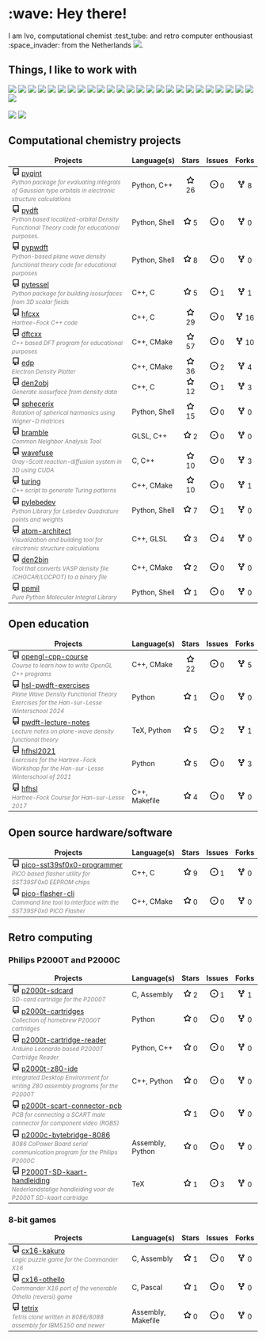 <h1>:wave: Hey there!</h1>
<p>I am Ivo, computational chemist :test_tube: and retro computer enthousiast :space_invader: from the Netherlands <img src="https://hatscripts.github.io/circle-flags/flags/nl.svg" width="16">.

<h2>Things, I like to work with</h2>
<p>
<img src="https://img.shields.io/badge/-C-blue?logo=c&logoColor=white" />
<img src="https://img.shields.io/badge/-C++-blue?logo=cplusplus" />
<img src="https://img.shields.io/badge/ASM-6502-e32dbf" />
<img src="https://img.shields.io/badge/ASM-z80-e32dbf" />
<img src="https://img.shields.io/badge/ASM-8086-e32dbf" />
<img src="https://img.shields.io/badge/python-3670A0?logo=python&logoColor=ffdd54" />
<img src="https://img.shields.io/badge/Fortran-734F96?logo=fortran&logoColor=fff" />
<img src="https://img.shields.io/badge/cMake-064F8C?&logo=cmake&logoColor=white" />
<img src="https://img.shields.io/badge/PHP-777BB4?logo=php&logoColor=white" />
<img src="https://img.shields.io/badge/MySQL-4479A1?logo=mysql&logoColor=fff" />
<img src="https://img.shields.io/badge/cakephp-red?logo=cakephp&logoColor=white" />
<img src="https://img.shields.io/badge/Arduino-00878F?logo=arduino&logoColor=fff" />
<img src="https://img.shields.io/badge/-LaTeX-008080?logo=latex&logoColor=white" />
<img src="https://img.shields.io/badge/Sphinx-F7C942?logo=sphinx&logoColor=white" />
<img src="https://img.shields.io/badge/Blender-%23F5792A.svg?logo=blender&logoColor=white" />
<img src="https://img.shields.io/badge/Docker-2496ED?logo=docker&logoColor=fff" />
<img src="https://img.shields.io/badge/Django-%23092E20.svg?logo=django&logoColor=white" />
<img src="https://img.shields.io/badge/Jupyter%20Notebook-F37626?logo=jupyter&logoColor=white" />
<img src="https://img.shields.io/badge/Debian-A81D33?logo=debian&logoColor=fff" />
<img src="https://img.shields.io/badge/Ubuntu-E95420?logo=ubuntu&logoColor=white" />
<img src="https://img.shields.io/badge/CUDA-76B900?logo=nvidia&logoColor=white" />
<img src="https://img.shields.io/badge/Sublime%20Text-%23575757.svg?logo=sublime-text&logoColor=important" />
<img src="https://img.shields.io/badge/Vim-%2311AB00.svg?logo=vim&logoColor=white" />
<img src="https://img.shields.io/badge/Shell-4EAA25?logo=gnu-bash&logoColor=white" />
<img src="https://img.shields.io/badge/Notepad++-90E59A.svg?&logo=notepad%2b%2b&logoColor=white" />
<img src="https://img.shields.io/badge/-RaspberryPi-C51A4A?logo=Raspberry-Pi" />
</p>

<img src="https://github-readme-stats.vercel.app/api?username=ifilot&show_icons=true" /> <img src="https://github-readme-stats.vercel.app/api/top-langs/?username=ifilot&hide=logos&langs_count=8&layout=compact" />

<h2>Computational chemistry projects</h2>
<table width="100%">
  <thead align="center">
    <tr border: none;>
      <td><b>Projects</b></td>
      <td><b>Language(s)</b></td>
      <td><b>Stars</b></td>
      <td><b>Issues</b></td>
      <td><b>Forks</b></td>
    </tr>
  </thead>
  <tbody>
    <tr>
      <td width="50%"><img src="https://github.com/primer/octicons/blob/main/icons/repo-16.svg" width="16" /> 
          <a href="https://github.com/ifilot/pyqint">pyqint</a><br>
          <small style="color: gray;"><i>Python package for evaluating integrals of Gaussian type orbitals in electronic structure calculations</i></small>
      </td>
      <td>Python, C++</td>
      <td align="center"><img src="https://github.com/primer/octicons/blob/main/icons/star-16.svg" width="16" /> 26
      </td>
      <td align="center"><img src="https://github.com/primer/octicons/blob/main/icons/issue-opened-16.svg" width="16" /> 0
      </td>
      <td align="center"><img src="https://github.com/primer/octicons/blob/main/icons/repo-forked-16.svg" width="16" /> 8
      </td>
    </tr>
    <tr>
      <td width="50%"><img src="https://github.com/primer/octicons/blob/main/icons/repo-16.svg" width="16" /> 
          <a href="https://github.com/ifilot/pydft">pydft</a><br>
          <small style="color: gray;"><i>Python based localized-orbital Density Functional Theory code for educational purposes. </i></small>
      </td>
      <td>Python, Shell</td>
      <td align="center"><img src="https://github.com/primer/octicons/blob/main/icons/star-16.svg" width="16" /> 5
      </td>
      <td align="center"><img src="https://github.com/primer/octicons/blob/main/icons/issue-opened-16.svg" width="16" /> 0
      </td>
      <td align="center"><img src="https://github.com/primer/octicons/blob/main/icons/repo-forked-16.svg" width="16" /> 0
      </td>
    </tr>
    <tr>
      <td width="50%"><img src="https://github.com/primer/octicons/blob/main/icons/repo-16.svg" width="16" /> 
          <a href="https://github.com/ifilot/pypwdft">pypwdft</a><br>
          <small style="color: gray;"><i>Python-based plane wave density functional theory code for educational purposes</i></small>
      </td>
      <td>Python, Shell</td>
      <td align="center"><img src="https://github.com/primer/octicons/blob/main/icons/star-16.svg" width="16" /> 8
      </td>
      <td align="center"><img src="https://github.com/primer/octicons/blob/main/icons/issue-opened-16.svg" width="16" /> 0
      </td>
      <td align="center"><img src="https://github.com/primer/octicons/blob/main/icons/repo-forked-16.svg" width="16" /> 0
      </td>
    </tr>
    <tr>
      <td width="50%"><img src="https://github.com/primer/octicons/blob/main/icons/repo-16.svg" width="16" /> 
          <a href="https://github.com/ifilot/pytessel">pytessel</a><br>
          <small style="color: gray;"><i>Python package for building isosurfaces from 3D scalar fields</i></small>
      </td>
      <td>C++, C</td>
      <td align="center"><img src="https://github.com/primer/octicons/blob/main/icons/star-16.svg" width="16" /> 5
      </td>
      <td align="center"><img src="https://github.com/primer/octicons/blob/main/icons/issue-opened-16.svg" width="16" /> 1
      </td>
      <td align="center"><img src="https://github.com/primer/octicons/blob/main/icons/repo-forked-16.svg" width="16" /> 1
      </td>
    </tr>
    <tr>
      <td width="50%"><img src="https://github.com/primer/octicons/blob/main/icons/repo-16.svg" width="16" /> 
          <a href="https://github.com/ifilot/hfcxx">hfcxx</a><br>
          <small style="color: gray;"><i>Hartree-Fock C++ code</i></small>
      </td>
      <td>C++, C</td>
      <td align="center"><img src="https://github.com/primer/octicons/blob/main/icons/star-16.svg" width="16" /> 29
      </td>
      <td align="center"><img src="https://github.com/primer/octicons/blob/main/icons/issue-opened-16.svg" width="16" /> 0
      </td>
      <td align="center"><img src="https://github.com/primer/octicons/blob/main/icons/repo-forked-16.svg" width="16" /> 16
      </td>
    </tr>
    <tr>
      <td width="50%"><img src="https://github.com/primer/octicons/blob/main/icons/repo-16.svg" width="16" /> 
          <a href="https://github.com/ifilot/dftcxx">dftcxx</a><br>
          <small style="color: gray;"><i>C++ based DFT program for educational purposes</i></small>
      </td>
      <td>C++, CMake</td>
      <td align="center"><img src="https://github.com/primer/octicons/blob/main/icons/star-16.svg" width="16" /> 57
      </td>
      <td align="center"><img src="https://github.com/primer/octicons/blob/main/icons/issue-opened-16.svg" width="16" /> 0
      </td>
      <td align="center"><img src="https://github.com/primer/octicons/blob/main/icons/repo-forked-16.svg" width="16" /> 10
      </td>
    </tr>
    <tr>
      <td width="50%"><img src="https://github.com/primer/octicons/blob/main/icons/repo-16.svg" width="16" /> 
          <a href="https://github.com/ifilot/edp">edp</a><br>
          <small style="color: gray;"><i>Electron Density Plotter</i></small>
      </td>
      <td>C++, CMake</td>
      <td align="center"><img src="https://github.com/primer/octicons/blob/main/icons/star-16.svg" width="16" /> 36
      </td>
      <td align="center"><img src="https://github.com/primer/octicons/blob/main/icons/issue-opened-16.svg" width="16" /> 2
      </td>
      <td align="center"><img src="https://github.com/primer/octicons/blob/main/icons/repo-forked-16.svg" width="16" /> 4
      </td>
    </tr>
    <tr>
      <td width="50%"><img src="https://github.com/primer/octicons/blob/main/icons/repo-16.svg" width="16" /> 
          <a href="https://github.com/ifilot/den2obj">den2obj</a><br>
          <small style="color: gray;"><i>Generate isosurface from density data</i></small>
      </td>
      <td>C++, C</td>
      <td align="center"><img src="https://github.com/primer/octicons/blob/main/icons/star-16.svg" width="16" /> 12
      </td>
      <td align="center"><img src="https://github.com/primer/octicons/blob/main/icons/issue-opened-16.svg" width="16" /> 1
      </td>
      <td align="center"><img src="https://github.com/primer/octicons/blob/main/icons/repo-forked-16.svg" width="16" /> 3
      </td>
    </tr>
    <tr>
      <td width="50%"><img src="https://github.com/primer/octicons/blob/main/icons/repo-16.svg" width="16" /> 
          <a href="https://github.com/ifilot/sphecerix">sphecerix</a><br>
          <small style="color: gray;"><i>Rotation of spherical harmonics using Wigner-D matrices</i></small>
      </td>
      <td>Python, Shell</td>
      <td align="center"><img src="https://github.com/primer/octicons/blob/main/icons/star-16.svg" width="16" /> 15
      </td>
      <td align="center"><img src="https://github.com/primer/octicons/blob/main/icons/issue-opened-16.svg" width="16" /> 0
      </td>
      <td align="center"><img src="https://github.com/primer/octicons/blob/main/icons/repo-forked-16.svg" width="16" /> 0
      </td>
    </tr>
    <tr>
      <td width="50%"><img src="https://github.com/primer/octicons/blob/main/icons/repo-16.svg" width="16" /> 
          <a href="https://github.com/ifilot/bramble">bramble</a><br>
          <small style="color: gray;"><i>Common Neighbor Analysis Tool</i></small>
      </td>
      <td>GLSL, C++</td>
      <td align="center"><img src="https://github.com/primer/octicons/blob/main/icons/star-16.svg" width="16" /> 2
      </td>
      <td align="center"><img src="https://github.com/primer/octicons/blob/main/icons/issue-opened-16.svg" width="16" /> 0
      </td>
      <td align="center"><img src="https://github.com/primer/octicons/blob/main/icons/repo-forked-16.svg" width="16" /> 0
      </td>
    </tr>
    <tr>
      <td width="50%"><img src="https://github.com/primer/octicons/blob/main/icons/repo-16.svg" width="16" /> 
          <a href="https://github.com/ifilot/wavefuse">wavefuse</a><br>
          <small style="color: gray;"><i>Gray-Scott reaction-diffusion system in 3D using CUDA</i></small>
      </td>
      <td>C, C++</td>
      <td align="center"><img src="https://github.com/primer/octicons/blob/main/icons/star-16.svg" width="16" /> 10
      </td>
      <td align="center"><img src="https://github.com/primer/octicons/blob/main/icons/issue-opened-16.svg" width="16" /> 0
      </td>
      <td align="center"><img src="https://github.com/primer/octicons/blob/main/icons/repo-forked-16.svg" width="16" /> 3
      </td>
    </tr>
    <tr>
      <td width="50%"><img src="https://github.com/primer/octicons/blob/main/icons/repo-16.svg" width="16" /> 
          <a href="https://github.com/ifilot/turing">turing</a><br>
          <small style="color: gray;"><i>C++ script to generate Turing patterns</i></small>
      </td>
      <td>C++, CMake</td>
      <td align="center"><img src="https://github.com/primer/octicons/blob/main/icons/star-16.svg" width="16" /> 10
      </td>
      <td align="center"><img src="https://github.com/primer/octicons/blob/main/icons/issue-opened-16.svg" width="16" /> 0
      </td>
      <td align="center"><img src="https://github.com/primer/octicons/blob/main/icons/repo-forked-16.svg" width="16" /> 1
      </td>
    </tr>
    <tr>
      <td width="50%"><img src="https://github.com/primer/octicons/blob/main/icons/repo-16.svg" width="16" /> 
          <a href="https://github.com/ifilot/pylebedev">pylebedev</a><br>
          <small style="color: gray;"><i>Python Library for Lebedev Quadrature points and weights</i></small>
      </td>
      <td>Python, Shell</td>
      <td align="center"><img src="https://github.com/primer/octicons/blob/main/icons/star-16.svg" width="16" /> 7
      </td>
      <td align="center"><img src="https://github.com/primer/octicons/blob/main/icons/issue-opened-16.svg" width="16" /> 1
      </td>
      <td align="center"><img src="https://github.com/primer/octicons/blob/main/icons/repo-forked-16.svg" width="16" /> 0
      </td>
    </tr>
    <tr>
      <td width="50%"><img src="https://github.com/primer/octicons/blob/main/icons/repo-16.svg" width="16" /> 
          <a href="https://github.com/ifilot/atom-architect">atom-architect</a><br>
          <small style="color: gray;"><i>Visualization and building tool for electronic structure calculations</i></small>
      </td>
      <td>C++, GLSL</td>
      <td align="center"><img src="https://github.com/primer/octicons/blob/main/icons/star-16.svg" width="16" /> 3
      </td>
      <td align="center"><img src="https://github.com/primer/octicons/blob/main/icons/issue-opened-16.svg" width="16" /> 4
      </td>
      <td align="center"><img src="https://github.com/primer/octicons/blob/main/icons/repo-forked-16.svg" width="16" /> 0
      </td>
    </tr>
    <tr>
      <td width="50%"><img src="https://github.com/primer/octicons/blob/main/icons/repo-16.svg" width="16" /> 
          <a href="https://github.com/ifilot/den2bin">den2bin</a><br>
          <small style="color: gray;"><i>Tool that converts VASP density file (CHGCAR/LOCPOT) to a binary file</i></small>
      </td>
      <td>C++, CMake</td>
      <td align="center"><img src="https://github.com/primer/octicons/blob/main/icons/star-16.svg" width="16" /> 2
      </td>
      <td align="center"><img src="https://github.com/primer/octicons/blob/main/icons/issue-opened-16.svg" width="16" /> 0
      </td>
      <td align="center"><img src="https://github.com/primer/octicons/blob/main/icons/repo-forked-16.svg" width="16" /> 0
      </td>
    </tr>
    <tr>
      <td width="50%"><img src="https://github.com/primer/octicons/blob/main/icons/repo-16.svg" width="16" /> 
          <a href="https://github.com/ifilot/ppmil">ppmil</a><br>
          <small style="color: gray;"><i>Pure Python Molecular Integral Library</i></small>
      </td>
      <td>Python, Shell</td>
      <td align="center"><img src="https://github.com/primer/octicons/blob/main/icons/star-16.svg" width="16" /> 1
      </td>
      <td align="center"><img src="https://github.com/primer/octicons/blob/main/icons/issue-opened-16.svg" width="16" /> 0
      </td>
      <td align="center"><img src="https://github.com/primer/octicons/blob/main/icons/repo-forked-16.svg" width="16" /> 0
      </td>
    </tr>
  </tbody>
</table>

<h2>Open education</h2>
<table width="100%">
  <thead align="center">
    <tr border: none;>
      <td><b>Projects</b></td>
      <td><b>Language(s)</b></td>
      <td><b>Stars</b></td>
      <td><b>Issues</b></td>
      <td><b>Forks</b></td>
    </tr>
  </thead>
  <tbody>
    <tr>
      <td width="50%"><img src="https://github.com/primer/octicons/blob/main/icons/repo-16.svg" width="16" /> 
          <a href="https://github.com/ifilot/opengl-cpp-course">opengl-cpp-course</a><br>
          <small style="color: gray;"><i>Course to learn how to write OpenGL C++ programs</i></small>
      </td>
      <td>C++, CMake</td>
      <td align="center"><img src="https://github.com/primer/octicons/blob/main/icons/star-16.svg" width="16" /> 22
      </td>
      <td align="center"><img src="https://github.com/primer/octicons/blob/main/icons/issue-opened-16.svg" width="16" /> 0
      </td>
      <td align="center"><img src="https://github.com/primer/octicons/blob/main/icons/repo-forked-16.svg" width="16" /> 5
      </td>
    </tr>
    <tr>
      <td width="50%"><img src="https://github.com/primer/octicons/blob/main/icons/repo-16.svg" width="16" /> 
          <a href="https://github.com/ifilot/hsl-pwdft-exercises">hsl-pwdft-exercises</a><br>
          <small style="color: gray;"><i>Plane Wave Density Functional Theory Exercises for the Han-sur-Lesse Winterschool 2024</i></small>
      </td>
      <td>Python</td>
      <td align="center"><img src="https://github.com/primer/octicons/blob/main/icons/star-16.svg" width="16" /> 1
      </td>
      <td align="center"><img src="https://github.com/primer/octicons/blob/main/icons/issue-opened-16.svg" width="16" /> 0
      </td>
      <td align="center"><img src="https://github.com/primer/octicons/blob/main/icons/repo-forked-16.svg" width="16" /> 0
      </td>
    </tr>
    <tr>
      <td width="50%"><img src="https://github.com/primer/octicons/blob/main/icons/repo-16.svg" width="16" /> 
          <a href="https://github.com/ifilot/pwdft-lecture-notes">pwdft-lecture-notes</a><br>
          <small style="color: gray;"><i>Lecture notes on plane-wave density functional theory</i></small>
      </td>
      <td>TeX, Python</td>
      <td align="center"><img src="https://github.com/primer/octicons/blob/main/icons/star-16.svg" width="16" /> 5
      </td>
      <td align="center"><img src="https://github.com/primer/octicons/blob/main/icons/issue-opened-16.svg" width="16" /> 2
      </td>
      <td align="center"><img src="https://github.com/primer/octicons/blob/main/icons/repo-forked-16.svg" width="16" /> 1
      </td>
    </tr>
    <tr>
      <td width="50%"><img src="https://github.com/primer/octicons/blob/main/icons/repo-16.svg" width="16" /> 
          <a href="https://github.com/ifilot/hfhsl2021">hfhsl2021</a><br>
          <small style="color: gray;"><i>Exercises for the Hartree-Fock Workshop for the Han-sur-Lesse Winterschool of 2021</i></small>
      </td>
      <td>Python</td>
      <td align="center"><img src="https://github.com/primer/octicons/blob/main/icons/star-16.svg" width="16" /> 5
      </td>
      <td align="center"><img src="https://github.com/primer/octicons/blob/main/icons/issue-opened-16.svg" width="16" /> 0
      </td>
      <td align="center"><img src="https://github.com/primer/octicons/blob/main/icons/repo-forked-16.svg" width="16" /> 3
      </td>
    </tr>
    <tr>
      <td width="50%"><img src="https://github.com/primer/octicons/blob/main/icons/repo-16.svg" width="16" /> 
          <a href="https://github.com/ifilot/hfhsl">hfhsl</a><br>
          <small style="color: gray;"><i>Hartree-Fock Course for Han-sur-Lesse 2017</i></small>
      </td>
      <td>C++, Makefile</td>
      <td align="center"><img src="https://github.com/primer/octicons/blob/main/icons/star-16.svg" width="16" /> 4
      </td>
      <td align="center"><img src="https://github.com/primer/octicons/blob/main/icons/issue-opened-16.svg" width="16" /> 0
      </td>
      <td align="center"><img src="https://github.com/primer/octicons/blob/main/icons/repo-forked-16.svg" width="16" /> 0
      </td>
    </tr>
  </tbody>
</table>

<h2>Open source hardware/software</h2>
<table width="100%">
  <thead align="center">
    <tr border: none;>
      <td><b>Projects</b></td>
      <td><b>Language(s)</b></td>
      <td><b>Stars</b></td>
      <td><b>Issues</b></td>
      <td><b>Forks</b></td>
    </tr>
  </thead>
  <tbody>
    <tr>
      <td width="50%"><img src="https://github.com/primer/octicons/blob/main/icons/repo-16.svg" width="16" /> 
          <a href="https://github.com/ifilot/pico-sst39sf0x0-programmer">pico-sst39sf0x0-programmer</a><br>
          <small style="color: gray;"><i>PICO based flasher utility for SST39SF0x0 EEPROM chips</i></small>
      </td>
      <td>C++, C</td>
      <td align="center"><img src="https://github.com/primer/octicons/blob/main/icons/star-16.svg" width="16" /> 9
      </td>
      <td align="center"><img src="https://github.com/primer/octicons/blob/main/icons/issue-opened-16.svg" width="16" /> 1
      </td>
      <td align="center"><img src="https://github.com/primer/octicons/blob/main/icons/repo-forked-16.svg" width="16" /> 0
      </td>
    </tr>
    <tr>
      <td width="50%"><img src="https://github.com/primer/octicons/blob/main/icons/repo-16.svg" width="16" /> 
          <a href="https://github.com/ifilot/pico-flasher-cli">pico-flasher-cli</a><br>
          <small style="color: gray;"><i>Command line tool to interface with the SST39SF0x0 PICO Flasher</i></small>
      </td>
      <td>C++, CMake</td>
      <td align="center"><img src="https://github.com/primer/octicons/blob/main/icons/star-16.svg" width="16" /> 0
      </td>
      <td align="center"><img src="https://github.com/primer/octicons/blob/main/icons/issue-opened-16.svg" width="16" /> 0
      </td>
      <td align="center"><img src="https://github.com/primer/octicons/blob/main/icons/repo-forked-16.svg" width="16" /> 0
      </td>
    </tr>
  </tbody>
</table>

<h2>Retro computing</h2>

<h3>Philips P2000T and P2000C</h3>
<table width="100%">
  <thead align="center">
    <tr border: none;>
      <td><b>Projects</b></td>
      <td><b>Language(s)</b></td>
      <td><b>Stars</b></td>
      <td><b>Issues</b></td>
      <td><b>Forks</b></td>
    </tr>
  </thead>
  <tbody>
    <tr>
      <td width="50%"><img src="https://github.com/primer/octicons/blob/main/icons/repo-16.svg" width="16" /> 
          <a href="https://github.com/ifilot/p2000t-sdcard">p2000t-sdcard</a><br>
          <small style="color: gray;"><i>SD-card cartridge for the P2000T</i></small>
      </td>
      <td>C, Assembly</td>
      <td align="center"><img src="https://github.com/primer/octicons/blob/main/icons/star-16.svg" width="16" /> 2
      </td>
      <td align="center"><img src="https://github.com/primer/octicons/blob/main/icons/issue-opened-16.svg" width="16" /> 1
      </td>
      <td align="center"><img src="https://github.com/primer/octicons/blob/main/icons/repo-forked-16.svg" width="16" /> 1
      </td>
    </tr>
    <tr>
      <td width="50%"><img src="https://github.com/primer/octicons/blob/main/icons/repo-16.svg" width="16" /> 
          <a href="https://github.com/ifilot/p2000t-cartridges">p2000t-cartridges</a><br>
          <small style="color: gray;"><i>Collection of homebrew P2000T cartridges</i></small>
      </td>
      <td>Python</td>
      <td align="center"><img src="https://github.com/primer/octicons/blob/main/icons/star-16.svg" width="16" /> 0
      </td>
      <td align="center"><img src="https://github.com/primer/octicons/blob/main/icons/issue-opened-16.svg" width="16" /> 0
      </td>
      <td align="center"><img src="https://github.com/primer/octicons/blob/main/icons/repo-forked-16.svg" width="16" /> 0
      </td>
    </tr>
    <tr>
      <td width="50%"><img src="https://github.com/primer/octicons/blob/main/icons/repo-16.svg" width="16" /> 
          <a href="https://github.com/ifilot/p2000t-cartridge-reader">p2000t-cartridge-reader</a><br>
          <small style="color: gray;"><i>Arduino Leonardo based P2000T Cartridge Reader</i></small>
      </td>
      <td>Python, C++</td>
      <td align="center"><img src="https://github.com/primer/octicons/blob/main/icons/star-16.svg" width="16" /> 0
      </td>
      <td align="center"><img src="https://github.com/primer/octicons/blob/main/icons/issue-opened-16.svg" width="16" /> 0
      </td>
      <td align="center"><img src="https://github.com/primer/octicons/blob/main/icons/repo-forked-16.svg" width="16" /> 0
      </td>
    </tr>
    <tr>
      <td width="50%"><img src="https://github.com/primer/octicons/blob/main/icons/repo-16.svg" width="16" /> 
          <a href="https://github.com/ifilot/p2000t-z80-ide">p2000t-z80-ide</a><br>
          <small style="color: gray;"><i>Integrated Desktop Environment for writing Z80 assembly programs for the P2000T</i></small>
      </td>
      <td>C++, Python</td>
      <td align="center"><img src="https://github.com/primer/octicons/blob/main/icons/star-16.svg" width="16" /> 0
      </td>
      <td align="center"><img src="https://github.com/primer/octicons/blob/main/icons/issue-opened-16.svg" width="16" /> 0
      </td>
      <td align="center"><img src="https://github.com/primer/octicons/blob/main/icons/repo-forked-16.svg" width="16" /> 0
      </td>
    </tr>
    <tr>
      <td width="50%"><img src="https://github.com/primer/octicons/blob/main/icons/repo-16.svg" width="16" /> 
          <a href="https://github.com/ifilot/p2000t-scart-connector-pcb">p2000t-scart-connector-pcb</a><br>
          <small style="color: gray;"><i>PCB for connecting a SCART male connector for component video (RGBS)</i></small>
      </td>
      <td></td>
      <td align="center"><img src="https://github.com/primer/octicons/blob/main/icons/star-16.svg" width="16" /> 1
      </td>
      <td align="center"><img src="https://github.com/primer/octicons/blob/main/icons/issue-opened-16.svg" width="16" /> 0
      </td>
      <td align="center"><img src="https://github.com/primer/octicons/blob/main/icons/repo-forked-16.svg" width="16" /> 0
      </td>
    </tr>
    <tr>
      <td width="50%"><img src="https://github.com/primer/octicons/blob/main/icons/repo-16.svg" width="16" /> 
          <a href="https://github.com/ifilot/p2000c-bytebridge-8086">p2000c-bytebridge-8086</a><br>
          <small style="color: gray;"><i>8086 CoPower Board serial communication program for the Philips P2000C</i></small>
      </td>
      <td>Assembly, Python</td>
      <td align="center"><img src="https://github.com/primer/octicons/blob/main/icons/star-16.svg" width="16" /> 0
      </td>
      <td align="center"><img src="https://github.com/primer/octicons/blob/main/icons/issue-opened-16.svg" width="16" /> 0
      </td>
      <td align="center"><img src="https://github.com/primer/octicons/blob/main/icons/repo-forked-16.svg" width="16" /> 0
      </td>
    </tr>
    <tr>
      <td width="50%"><img src="https://github.com/primer/octicons/blob/main/icons/repo-16.svg" width="16" /> 
          <a href="https://github.com/ifilot/P2000T-SD-kaart-handleiding">P2000T-SD-kaart-handleiding</a><br>
          <small style="color: gray;"><i>Nederlandstalige handleiding voor de P2000T SD-kaart cartridge</i></small>
      </td>
      <td>TeX</td>
      <td align="center"><img src="https://github.com/primer/octicons/blob/main/icons/star-16.svg" width="16" /> 1
      </td>
      <td align="center"><img src="https://github.com/primer/octicons/blob/main/icons/issue-opened-16.svg" width="16" /> 3
      </td>
      <td align="center"><img src="https://github.com/primer/octicons/blob/main/icons/repo-forked-16.svg" width="16" /> 0
      </td>
    </tr>
  </tbody>
</table>

<h3>8-bit games</h3>
<table width="100%">
  <thead align="center">
    <tr border: none;>
      <td><b>Projects</b></td>
      <td><b>Language(s)</b></td>
      <td><b>Stars</b></td>
      <td><b>Issues</b></td>
      <td><b>Forks</b></td>
    </tr>
  </thead>
  <tbody>
    <tr>
      <td width="50%"><img src="https://github.com/primer/octicons/blob/main/icons/repo-16.svg" width="16" /> 
          <a href="https://github.com/ifilot/cx16-kakuro">cx16-kakuro</a><br>
          <small style="color: gray;"><i>Logic puzzle game for the Commander X16</i></small>
      </td>
      <td>C, Assembly</td>
      <td align="center"><img src="https://github.com/primer/octicons/blob/main/icons/star-16.svg" width="16" /> 1
      </td>
      <td align="center"><img src="https://github.com/primer/octicons/blob/main/icons/issue-opened-16.svg" width="16" /> 0
      </td>
      <td align="center"><img src="https://github.com/primer/octicons/blob/main/icons/repo-forked-16.svg" width="16" /> 0
      </td>
    </tr>
    <tr>
      <td width="50%"><img src="https://github.com/primer/octicons/blob/main/icons/repo-16.svg" width="16" /> 
          <a href="https://github.com/ifilot/cx16-othello">cx16-othello</a><br>
          <small style="color: gray;"><i>Commander X16 port of the venerable Othello (reversi) game</i></small>
      </td>
      <td>C, Pascal</td>
      <td align="center"><img src="https://github.com/primer/octicons/blob/main/icons/star-16.svg" width="16" /> 1
      </td>
      <td align="center"><img src="https://github.com/primer/octicons/blob/main/icons/issue-opened-16.svg" width="16" /> 0
      </td>
      <td align="center"><img src="https://github.com/primer/octicons/blob/main/icons/repo-forked-16.svg" width="16" /> 0
      </td>
    </tr>
    <tr>
      <td width="50%"><img src="https://github.com/primer/octicons/blob/main/icons/repo-16.svg" width="16" /> 
          <a href="https://github.com/ifilot/tetrix">tetrix</a><br>
          <small style="color: gray;"><i>Tetris clone written in 8086/8088 assembly for IBM5150 and newer</i></small>
      </td>
      <td>Assembly, Makefile</td>
      <td align="center"><img src="https://github.com/primer/octicons/blob/main/icons/star-16.svg" width="16" /> 0
      </td>
      <td align="center"><img src="https://github.com/primer/octicons/blob/main/icons/issue-opened-16.svg" width="16" /> 0
      </td>
      <td align="center"><img src="https://github.com/primer/octicons/blob/main/icons/repo-forked-16.svg" width="16" /> 0
      </td>
    </tr>
  </tbody>
</table>